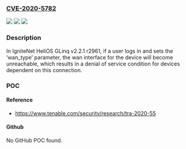 ### [CVE-2020-5782](https://cve.mitre.org/cgi-bin/cvename.cgi?name=CVE-2020-5782)
![](https://img.shields.io/static/v1?label=Product&message=IgniteNet%20HeliOS%20GLinq&color=blue)
![](https://img.shields.io/static/v1?label=Version&message=n%2Fa&color=blue)
![](https://img.shields.io/static/v1?label=Vulnerability&message=Denial%20of%20Service&color=brighgreen)

### Description

In IgniteNet HeliOS GLinq v2.2.1 r2961, if a user logs in and sets the ‘wan_type’ parameter, the wan interface for the device will become unreachable, which results in a denial of service condition for devices dependent on this connection.

### POC

#### Reference
- https://www.tenable.com/security/research/tra-2020-55

#### Github
No GitHub POC found.

